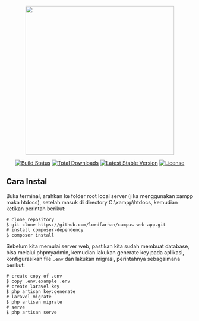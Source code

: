 <p align="center"><a href="https://laravel.com" target="_blank"><img src="https://raw.githubusercontent.com/laravel/art/master/logo-lockup/5%20SVG/2%20CMYK/1%20Full%20Color/laravel-logolockup-cmyk-red.svg" width="400"></a></p>

<p align="center">
<a href="https://travis-ci.org/laravel/framework"><img src="https://travis-ci.org/laravel/framework.svg" alt="Build Status"></a>
<a href="https://packagist.org/packages/laravel/framework"><img src="https://img.shields.io/packagist/dt/laravel/framework" alt="Total Downloads"></a>
<a href="https://packagist.org/packages/laravel/framework"><img src="https://img.shields.io/packagist/v/laravel/framework" alt="Latest Stable Version"></a>
<a href="https://packagist.org/packages/laravel/framework"><img src="https://img.shields.io/packagist/l/laravel/framework" alt="License"></a>
</p>

## Cara Instal
Buka terminal, arahkan ke folder root local server (jika menggunakan xampp maka htdocs), setelah masuk di directory C:\xampp\htdocs, kemudian ketikan perintah berikut:

```shell
# clone repository
$ git clone https://github.com/lordfarhan/campus-web-app.git
# install composer-dependency
$ composer install
```

Sebelum kita memulai server web, pastikan kita sudah membuat database, bisa melalui phpmyadmin, kemudian lakukan generate key pada aplikasi, konfigurasikan file `.env` dan lakukan migrasi, perintahnya sebagaimana berikut:

```shell
# create copy of .env
$ copy .env.example .env
# create laravel key
$ php artisan key:generate
# laravel migrate
$ php artisan migrate
# serve
$ php artisan serve
```
